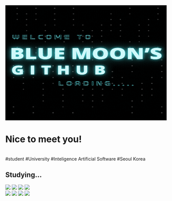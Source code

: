 <div align="center">
  <img src="https://github.com/bluemoon-17/bluemoon-17/blob/main/image/Welcome%20to.gif" width='1080' height='360'/>
</div>

<h1>Nice to meet you!</h1><br>
#student #University #Inteligence Artificial Software #Seoul Korea<br>

<h2>Studying...</h2>
<img src="https://img.shields.io/badge/C-8000FF?style=flat-square&logo=C&logoColor=white"/> 
<img src="https://img.shields.io/badge/Python-FFBF00?style=flat-square&logo=Python&logoColor=white"/> 
<img src="https://img.shields.io/badge/HTML5-0101DF?style=flat-square&logo=HTML5&logoColor=white"/> 
<img src="https://img.shields.io/badge/css3-380B61?style=flat-square&logo=css3&logoColor=white"/>
<br>
<img src="https://img.shields.io/badge/JAVA-FF0000?style=flat-square&logo=JAVA&logoColor=white"/><a></a>
<img src="https://img.shields.io/badge/DataB-8000FF?style=flat-square&logo=DataB&logoColor=white"/>
<img src="https://img.shields.io/badge/DataA-FF8000?style=flat-square&logo=DataB&logoColor=white"/>
<img src="https://img.shields.io/badge/JSP-FF8000?style=flat-square&logo=JSP&logoColor=white"/>
